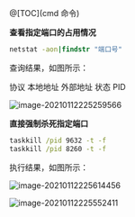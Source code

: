 @[TOC](cmd 命令)

**查看指定端口的占用情况**

```cmd
netstat -aon|findstr "端口号"
```

查询结果，如图所示：

协议          本地地址                     外部地址                    状态                PID

![image-20210112225259566](F:\LaGou\assets\image-20210112225259566.png)

**直接强制杀死指定端口**

```cmd
taskkill /pid 9632 -t -f
taskkill /pid 8260 -t -f
```

执行结果，如图所示：

![image-20210112225614456](F:\LaGou\assets\image-20210112225614456.png)

![image-20210112225552411](F:\LaGou\assets\image-20210112225552411.png)